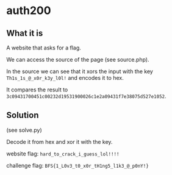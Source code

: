 # auth200

## What it is

A website that asks for a flag.

We can access the source of the page (see source.php).

In the source we can see that it xors the input with the key ```Th1s_1s_@_x0r_k3y_l0l!``` and encodes it to hex.

It compares the result to ```3c09431700451c00232d19531900026c1e2a09431f7e38075d527e1052```.

## Solution

(see solve.py)

Decode it from hex and xor it with the key.

website flag: ```hard_to_crack_i_guess_lol!!!!```

challenge flag: ```BFS{1_L0v3_t0_x0r_tH1ng5_l1k3_@_p0nY!}```
